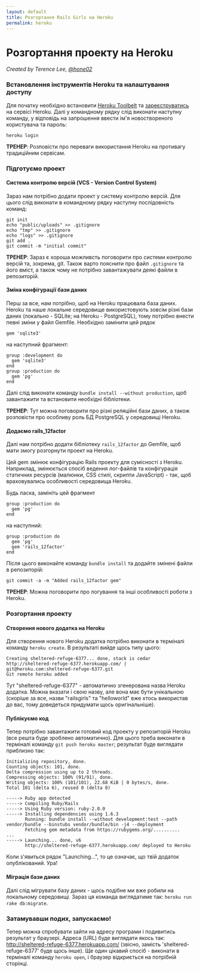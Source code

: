 ```yaml
---
layout: default
title: Розгортання Rails Girls на Heroku
permalink: heroku
---
```


# Розгортання проекту на Heroku

*Created by Terence Lee, [@hone02](https://twitter.com/hone02)*

### Встановлення інструментів Heroku та налаштування доступу

Для початку необхідно встановити [Heroku Toolbelt](https://devcenter.heroku.com/articles/getting-started-with-ruby#set-up) та [зареєструватись](https://signup.heroku.com/dc) на сервісі Heroku.
Далі у командному рядку слід виконати наступну команду, у відповідь на запрошення ввести ім'я новоствореного користувача та пароль:

~~~
heroku login
~~~

__ТРЕНЕР__: Розповісти про переваги використання Heroku на противагу традиційним сервісам.

### Підготуємо проект

#### Система контролю версій (VCS - Version Control System)

Зараз нам потрібно додати проект у систему контролю версій. Для цього слід виконати в командному рядку наступну послідовність команд:

~~~
git init
echo "public/uploads" >> .gitignore
echo "tmp" >> .gitignore
echo "logs" >> .gitignore
git add .
git commit -m "initial commit"
~~~

__ТРЕНЕР__: Зараз є хороша можливсть поговорити про системи контролю версій та, зокрема, git. Також варто пояснити про файл `.gitignore` та його вміст, а також чому не потрібно завантажувати деякі файли в репозиторій.

#### Зміна конфігурації бази даних

Перш за все, нам потрібно, щоб на Heroku працювала база даних. Heroku та наше локальне середовище використовують зовсім різні бази даних (локально - SQLite; на Heroku - PostgreSQL), тому потрібно внести певні зміни у файл Gemfile. Необхідно замінити цей рядок

~~~
gem 'sqlite3'
~~~

на наступний фрагмент:

~~~
group :development do
  gem 'sqlite3'
end
group :production do
  gem 'pg'
end
~~~

Далі слід виконати команду `bundle install --without production`, щоб завантажити та встановити необхідні бібліотеки.

__ТРЕНЕР__: Тут можна поговорити про різні реляційні бази даних, а також розповісти про особливу роль БД PostgreSQL у середовищі Heroku.


#### Додаємо rails_12factor

Далі нам потрібно додати бібліотеку `rails_12factor` до Gemfile, щоб мати змогу розгорнути проект на Heroku.

Цей gem змінює конфігурацію Rails проекту для сумісності з Heroku. Наприклад, змінюється спосіб ведення лог-файлів та конфігурація статичних ресурсів (малюнки, CSS стилі, скрипти JavaScript) - так, щоб враховувались особливості середовища Heroku.

Будь ласка, замініть цей фрагмент

~~~
group :production do
  gem 'pg'
end
~~~

на наступний:

~~~
group :production do
  gem 'pg'
  gem 'rails_12factor'
end
~~~

Після цього виконайте команду `bundle install` та додайте змінені файли в репозиторій:

~~~
git commit -a -m "Added rails_12factor gem"
~~~

__ТРЕНЕР__: Можна поговорити про логування та інші особливості роботи з Heroku.


### Розгортання проекту

#### Створення нового додатка на Heroku

Для створення нового Heroku додатка потрібно виконати в терміналі команду `heroku create`. В результаті вийде щось типу цього:

~~~
Creating sheltered-refuge-6377... done, stack is cedar
http://sheltered-refuge-6377.herokuapp.com/ | git@heroku.com:sheltered-refuge-6377.git
Git remote heroku added
~~~

Тут "sheltered-refuge-6377" - автоматично згенерована назва Heroku додатка. Можна вказати і свою назву, але вона має бути унікальною (скоріше за все, назви "railsgirls" та "helloworld" вже хтось використав до вас, тому доведеться придумати щось оригінальніше).

#### Публікуємо код

Тепер потрібно завантажити готовий код проекту у репозиторій Heroku (все решта буде зроблено автоматично). Для цього треба виконати в терміналі команду `git push heroku master`; результат буде виглядати приблизно так:

~~~
Initializing repository, done.
Counting objects: 101, done.
Delta compression using up to 2 threads.
Compressing objects: 100% (91/91), done.
Writing objects: 100% (101/101), 22.68 KiB | 0 bytes/s, done.
Total 101 (delta 6), reused 0 (delta 0)

-----> Ruby app detected
-----> Compiling Ruby/Rails
-----> Using Ruby version: ruby-2.0.0
-----> Installing dependencies using 1.6.3
       Running: bundle install --without development:test --path vendor/bundle --binstubs vendor/bundle/bin -j4 --deployment
       Fetching gem metadata from https://rubygems.org/..........
...
-----> Launching... done, v6
       http://sheltered-refuge-6377.herokuapp.com/ deployed to Heroku
~~~

Коли з'явиться рядок "Launching...", то це означає, що твій додаток опублікований. Ура!

#### Міграція бази даних

Далі слід мігрувати базу даних - щось подібне ми вже робили на локальному середовищі. Зараз ця команда виглядатиме так: `heroku run rake db:migrate`.

### Затамувавши подих, запускаємо!

Тепер можна спробувати зайти на адресу програми і подивитись результат у браузері. Адреса (URL) буде виглядати якось так: <http://sheltered-refuge-6377.herokuapp.com/> (звісно, замість 'sheltered-refuge-6377' буде щось інше). Ще один цікавий спосіб - виконати в терміналі команду `heroku open`, і браузер відкриється на потрібній сторінці.
